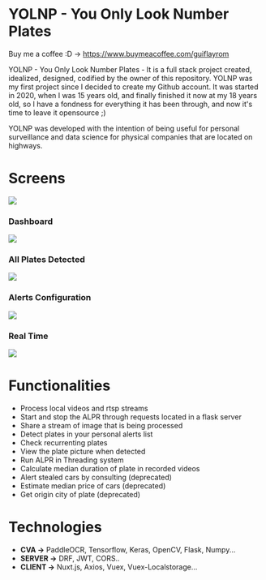 # YOLNP - You Only Look Number Plates

Buy me a coffee :D -> https://www.buymeacoffee.com/guiflayrom

YOLNP - You Only Look Number Plates - It is a full stack project created, idealized, designed, codified by the owner of this repository. YOLNP was my first project since I decided to create my Github account. It was started in 2020, when I was 15 years old, and finally finished it now at my 18 years old, so I have a fondness for everything it has been through, and now it's time to leave it opensource ;)

YOLNP was developed with the intention of being useful for personal surveillance and data science for physical companies that are located on highways.

# Screens
![](https://i.imgur.com/YhQN8ST.png)
### Dashboard
![](https://github.com/Guiflayrom/yolnp/blob/master/resource/dashboard.png)
### All Plates Detected
![](https://github.com/Guiflayrom/yolnp/blob/master/resource/all_plates.png)
### Alerts Configuration
![](https://github.com/Guiflayrom/yolnp/blob/master/resource/alerts_page.png)
### Real Time
![](https://github.com/Guiflayrom/yolnp/blob/master/resource/real_time.png)
# Functionalities

- Process local videos and rtsp streams
- Start and stop the ALPR through requests located in a flask server
- Share a stream of image that is being processed
- Detect plates in your personal alerts list
- Check recurrenting plates
- View the plate picture when detected
- Run ALPR in Threading system
- Calculate median duration of plate in recorded videos
- Alert stealed cars by consulting (deprecated)
- Estimate median price of cars (deprecated)
- Get origin city of plate (deprecated)

# Technologies

- **CVA ->** PaddleOCR, Tensorflow, Keras, OpenCV, Flask, Numpy...
- **SERVER ->** DRF, JWT, CORS..
- **CLIENT ->** Nuxt.js, Axios, Vuex, Vuex-Localstorage...
